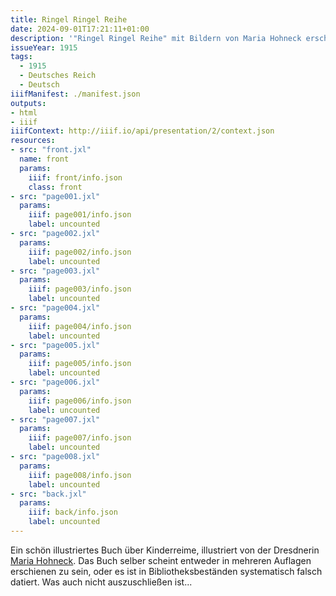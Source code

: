 ```yaml
---
title: Ringel Ringel Reihe
date: 2024-09-01T17:21:11+01:00
description: '"Ringel Ringel Reihe" mit Bildern von Maria Hohneck erschien im Verlag von Jos. Scholz, Mainz, vor 1915. <a class="worldcat" href="https://search.worldcat.org/de/title/254847549">&nbsp;</a>'
issueYear: 1915
tags:
  - 1915
  - Deutsches Reich
  - Deutsch
iiifManifest: ./manifest.json
outputs:
- html
- iiif
iiifContext: http://iiif.io/api/presentation/2/context.json
resources:
- src: "front.jxl"
  name: front
  params:
    iiif: front/info.json
    class: front
- src: "page001.jxl"
  params:
    iiif: page001/info.json
    label: uncounted
- src: "page002.jxl"
  params:
    iiif: page002/info.json
    label: uncounted
- src: "page003.jxl"
  params:
    iiif: page003/info.json
    label: uncounted
- src: "page004.jxl"
  params:
    iiif: page004/info.json
    label: uncounted
- src: "page005.jxl"
  params:
    iiif: page005/info.json
    label: uncounted
- src: "page006.jxl"
  params:
    iiif: page006/info.json
    label: uncounted
- src: "page007.jxl"
  params:
    iiif: page007/info.json
    label: uncounted
- src: "page008.jxl"
  params:
    iiif: page008/info.json
    label: uncounted
- src: "back.jxl"
  params:
    iiif: back/info.json
    label: uncounted
---
```


Ein schön illustriertes Buch über Kinderreime, illustriert von der Dresdnerin [Maria Hohneck](https://de.wikipedia.org/wiki/Maria_Hohneck). Das Buch selber scheint entweder in mehreren Auflagen erschienen zu sein, oder es ist in Bibliotheksbeständen systematisch falsch datiert.
Was auch nicht auszuschließen ist...
